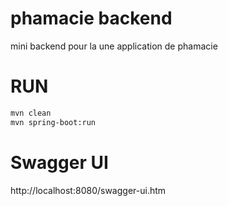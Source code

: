 # phamacie backend 
mini backend pour la une application de phamacie

# RUN 
```sh
mvn clean 
mvn spring-boot:run 
```
# Swagger UI 
http://localhost:8080/swagger-ui.htm
